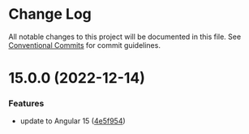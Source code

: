 # Change Log

All notable changes to this project will be documented in this file.
See [Conventional Commits](https://conventionalcommits.org) for commit guidelines.

# 15.0.0 (2022-12-14)


### Features

* update to Angular 15 ([4e5f954](https://github.com/eisberg-labs/ngx-strength-meter/commit/4e5f9542f50aff5a40776c51f414996bafa4a821))
